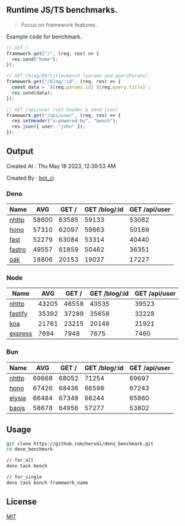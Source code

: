 ## Runtime JS/TS benchmarks.

> Focus on framework features.

Example code for benchmark.
```ts
// GET /
framework.get("/", (req, res) => {
  res.send("home");
});

// GET /blog/99?title=bench (params and queryParams)
framework.get("/blog/:id", (req, res) => {
  const data = `${req.params.id} ${req.query.title}`;
  res.send(data);
});

// GET /api/user (set header & send json)
framework.get("/api/user", (req, res) => {
  res.setHeader("x-powered-by", "bench");
  res.json({ user: "john" });
});
```

## Output
Created At : Thu May 18 2023, 12:39:53 AM

Created By : [bot_ci](https://github.com/herudi/deno_benchmarks/commits?author=github-actions%5Bbot%5D)


### Deno
|Name|AVG|GET /|GET /blog/:id|GET /api/user|
|----|----|----|----|----|
|[nhttp](https://github.com/nhttp/nhttp)|58600|63585|59133|53082|
|[hono](https://github.com/honojs/hono)|57310|62097|59663|50169|
|[fast](https://github.com/danteissaias/fast)|52279|63084|53314|40440|
|[fastro](https://github.com/fastrodev/fastro)|49557|61859|50462|36351|
|[oak](https://github.com/oakserver/oak)|18806|20153|19037|17227|
  


### Node
|Name|AVG|GET /|GET /blog/:id|GET /api/user|
|----|----|----|----|----|
|[nhttp](https://github.com/nhttp/nhttp)|43205|46558|43535|39523|
|[fastify](https://github.com/fastify/fastify)|35392|37289|35658|33228|
|[koa](https://github.com/koajs/koa)|21761|23215|20148|21921|
|[express](https://github.com/expressjs/express)|7694|7948|7675|7460|
  


### Bun
|Name|AVG|GET /|GET /blog/:id|GET /api/user|
|----|----|----|----|----|
|[nhttp](https://github.com/nhttp/nhttp)|69668|68052|71254|69697|
|[hono](https://github.com/honojs/hono)|67426|68436|66598|67243|
|[elysia](https://github.com/elysiajs/elysia)|66484|67348|66244|65860|
|[baojs](https://github.com/mattreid1/baojs)|58678|64956|57277|53802|
  



## Usage

```bash
git clone https://github.com/herudi/deno_benchmark.git
cd deno_benchmark

// for_all
deno task bench

// for_single
deno task bench framework_name
```

## License

[MIT](LICENSE)


